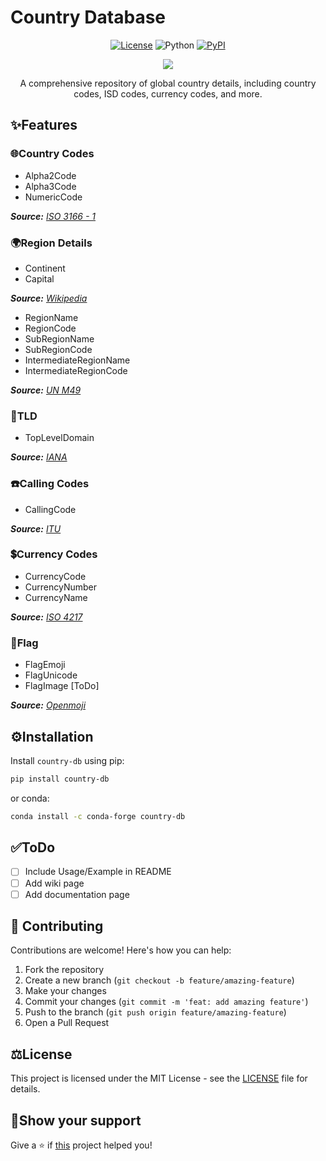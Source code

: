 # Country Database

<div align="center">

[![License](https://img.shields.io/badge/license-MIT-34D058?color=blue)](https://github.com/sivakumar-mahalingam/country-db/blob/main/LICENSE)
![Python](https://img.shields.io/badge/python-3.8+-blue?logo=python&logoColor=959DA5)
[![PyPI](https://img.shields.io/pypi/v/country-db.svg?logo=pypi&logoColor=959DA5&color=blue)](https://pypi.org/project/country-db/)

<a href="https://github.com/sivakumar-mahalingam/country-db/" target="_blank">
    <img src="https://raw.githubusercontent.com/sivakumar-mahalingam/country-db/main/docs/images/country-database.png" target="_blank" />
</a>

A comprehensive repository of global country details, including country codes, ISD codes, currency codes, and more. 

</div>

## ️✨Features

### 🌐Country Codes
- Alpha2Code
- Alpha3Code
- NumericCode
  
_**Source:** [ISO 3166 - 1](https://en.wikipedia.org/wiki/ISO_3166-1)_

### 🌍Region Details
- Continent
- Capital

_**Source:** [Wikipedia](https://en.wikipedia.org/wiki/List_of_national_capitals)_
  
- RegionName
- RegionCode
- SubRegionName
- SubRegionCode
- IntermediateRegionName
- IntermediateRegionCode

_**Source:** [UN M49](https://unstats.un.org/unsd/methodology/m49/overview/)_

### 🔗TLD
- TopLevelDomain

_**Source:** [IANA](https://www.iana.org/domains/root/db)_

### ☎️Calling Codes
- CallingCode

_**Source:** [ITU](https://www.itu.int/en/ITU-T/Pages/default.aspx)_

### 💲Currency Codes
- CurrencyCode
- CurrencyNumber
- CurrencyName

_**Source:** [ISO 4217](https://en.wikipedia.org/wiki/ISO_4217)_

### 🚩Flag
- FlagEmoji
- FlagUnicode
- FlagImage [ToDo]

_**Source:** [Openmoji](https://openmoji.org/library/)_

## ⚙️Installation

Install `country-db` using pip:
```bash
pip install country-db
```

or conda:
```bash
conda install -c conda-forge country-db
```
## ✅ToDo

- [ ] Include Usage/Example in README
- [ ] Add wiki page
- [ ] Add documentation page

## 🤝 Contributing

Contributions are welcome! Here's how you can help:

1. Fork the repository
2. Create a new branch (`git checkout -b feature/amazing-feature`)
3. Make your changes
4. Commit your changes (`git commit -m 'feat: add amazing feature'`)
5. Push to the branch (`git push origin feature/amazing-feature`)
6. Open a Pull Request

## ⚖️License
This project is licensed under the MIT License - see the [LICENSE](LICENSE) file for details.

## 🙏Show your support

Give a ⭐️ if <a href="https://github.com/sivakumar-mahalingam/country-db/">this</a> project helped you!